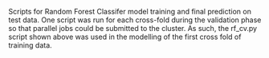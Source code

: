 Scripts for Random Forest Classifer model training and final prediction on test data. 
One script was run for each cross-fold during the validation phase so that parallel jobs could be submitted to the cluster. As such, the rf_cv.py script shown above was used in the modelling of the first cross fold of training data.
